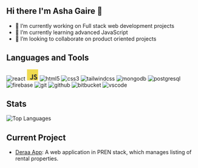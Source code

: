 ## Hi there I'm Asha Gaire 👋 
- 🔭 I’m currently working on Full stack web development projects
- 🌱 I’m currently learning advanced JavaScript
- 👯 I’m looking to collaborate on product oriented projects

## Languages and Tools
<p align="left">
  <img src="https://cdn.jsdelivr.net/gh/devicons/devicon@latest/icons/react/react-original.svg" alt="react" width="30" height="30" />
  <img src="https://raw.githubusercontent.com/devicons/devicon/master/icons/javascript/javascript-original.svg" alt="javascript" width="30" height="30"/>
  <img src="https://cdn.jsdelivr.net/gh/devicons/devicon@latest/icons/html5/html5-original.svg" alt="html5" width="30" height="30"/>
  <img src="https://cdn.jsdelivr.net/gh/devicons/devicon@latest/icons/css3/css3-original.svg" alt="css3" width="30" height="30"/>
  <img src="https://cdn.jsdelivr.net/gh/devicons/devicon@latest/icons/tailwindcss/tailwindcss-original.svg" alt="tailwindcss" width="30" height="30"/>
  <img src="https://cdn.jsdelivr.net/gh/devicons/devicon@latest/icons/mongodb/mongodb-original.svg" alt="mongodb" width="30" height="30"/>
  <img src="https://cdn.jsdelivr.net/gh/devicons/devicon@latest/icons/postgresql/postgresql-original.svg" alt="postgresql" width="30" height="30"/>
  <img src="https://cdn.jsdelivr.net/gh/devicons/devicon@latest/icons/firebase/firebase-original.svg" alt="firebase" width="30" height="30"/>
  <img src="https://cdn.jsdelivr.net/gh/devicons/devicon@latest/icons/git/git-original.svg" alt="git" width="30" height="30"/>
  <img src="https://cdn.jsdelivr.net/gh/devicons/devicon@latest/icons/github/github-original.svg" alt="github" width="30" height="30"/>
  <img src="https://cdn.jsdelivr.net/gh/devicons/devicon@latest/icons/bitbucket/bitbucket-original.svg" alt="bitbucket" width="30" height="30"/>
  <img src="https://cdn.jsdelivr.net/gh/devicons/devicon@latest/icons/vscode/vscode-original.svg" alt="vscode" width="30" height="30"/>
</p>

## Stats
![Top Languages](https://github-readme-stats.vercel.app/api/top-langs/?username=ashagaire&layout=compact&hide=jupyter%20notebook&cache_bust=1)

## Current Project
- [Deraa App](https://github.com/ashagaire/deraa): A web application in PREN stack, which manages listing of rental properties.
